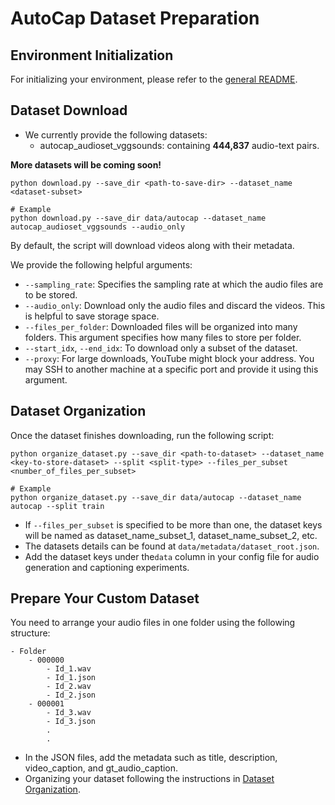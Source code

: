 
# AutoCap Dataset Preparation

## Environment Initialization
For initializing your environment, please refer to the [general README](../README.md).

## Dataset Download
- We currently provide the following datasets:
    * autocap_audioset_vggsounds: containing **444,837** audio-text pairs.

**More datasets will be coming soon!**

```shell
python download.py --save_dir <path-to-save-dir> --dataset_name <dataset-subset>

# Example
python download.py --save_dir data/autocap --dataset_name autocap_audioset_vggsounds --audio_only
```
By default, the script will download videos along with their metadata.

We provide the following helpful arguments:
- `--sampling_rate`: Specifies the sampling rate at which the audio files are to be stored.
- `--audio_only`: Download only the audio files and discard the videos. This is helpful to save storage space.
- `--files_per_folder`: Downloaded files will be organized into many folders. This argument specifies how many files to store per folder.
- `--start_idx`, `--end_idx`: To download only a subset of the dataset.
- `--proxy`: For large downloads, YouTube might block your address. You may SSH to another machine at a specific port and provide it using this argument.

## Dataset Organization
Once the dataset finishes downloading, run the following script:
```shell
python organize_dataset.py --save_dir <path-to-dataset> --dataset_name <key-to-store-dataset> --split <split-type> --files_per_subset <number_of_files_per_subset>

# Example
python organize_dataset.py --save_dir data/autocap --dataset_name autocap --split train
```
- If `--files_per_subset` is specified to be more than one, the dataset keys will be named as dataset_name_subset_1, dataset_name_subset_2, etc.
- The datasets details can be found at `data/metadata/dataset_root.json`.
- Add the dataset keys under  the`data` column in your config file for audio generation and captioning experiments.

## Prepare Your Custom Dataset
You need to arrange your audio files in one folder using the following structure:
```
- Folder
    - 000000
        - Id_1.wav
        - Id_1.json
        - Id_2.wav
        - Id_2.json
    - 000001
        - Id_3.wav
        - Id_3.json
        .
        .
```
- In the JSON files, add the metadata such as title, description, video_caption, and gt_audio_caption.
- Organizing your dataset following the instructions in [Dataset Organization](#dataset-organization).
